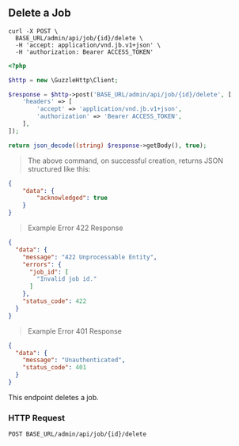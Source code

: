 ## Delete a Job

```shell
curl -X POST \
  BASE_URL/admin/api/job/{id}/delete \
  -H 'accept: application/vnd.jb.v1+json' \
  -H 'authorization: Bearer ACCESS_TOKEN'
```

```php
<?php

$http = new \GuzzleHttp\Client;

$response = $http->post('BASE_URL/admin/api/job/{id}/delete', [
    'headers' => [
        'accept' => 'application/vnd.jb.v1+json',
        'authorization' => 'Bearer ACCESS_TOKEN',
    ],
]);

return json_decode((string) $response->getBody(), true);
```

> The above command, on successful creation, returns JSON structured like this:

```json
{
    "data": {
        "acknowledged": true
    }
}
```

> Example Error 422 Response

```json
{
  "data": {
    "message": "422 Unprocessable Entity",
    "errors": {
      "job_id": [
        "Invalid job id."
      ]
    },
    "status_code": 422
  }
}
```

> Example Error 401 Response

```json
{
  "data": {
    "message": "Unauthenticated",
    "status_code": 401
  }
}
```

This endpoint deletes a job.

### HTTP Request

`POST BASE_URL/admin/api/job/{id}/delete`